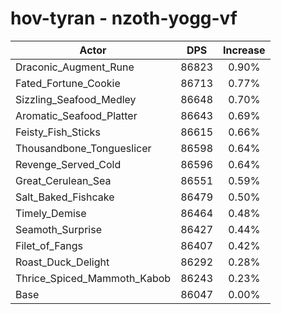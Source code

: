 # hov-tyran - nzoth-yogg-vf
| Actor | DPS | Increase |
|---|:---:|:---:|
|Draconic_Augment_Rune|86823|0.90%|
|Fated_Fortune_Cookie|86713|0.77%|
|Sizzling_Seafood_Medley|86648|0.70%|
|Aromatic_Seafood_Platter|86643|0.69%|
|Feisty_Fish_Sticks|86615|0.66%|
|Thousandbone_Tongueslicer|86598|0.64%|
|Revenge_Served_Cold|86596|0.64%|
|Great_Cerulean_Sea|86551|0.59%|
|Salt_Baked_Fishcake|86479|0.50%|
|Timely_Demise|86464|0.48%|
|Seamoth_Surprise|86427|0.44%|
|Filet_of_Fangs|86407|0.42%|
|Roast_Duck_Delight|86292|0.28%|
|Thrice_Spiced_Mammoth_Kabob|86243|0.23%|
|Base|86047|0.00%|
